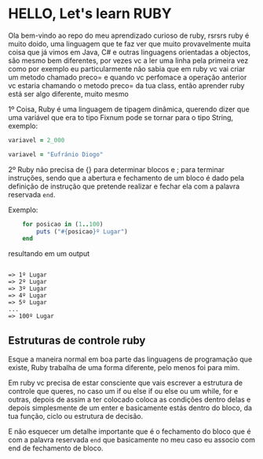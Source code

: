 # HELLO, Let's learn RUBY

Ola bem-vindo ao repo do meu aprendizado curioso de ruby, rsrsrs ruby é muito doido, uma linguagem que te faz ver que muito provavelmente muita coisa que já vimos em Java, C# e outras linguagens orientadas a objectos, são mesmo bem diferentes, por vezes vc a ler uma linha pela primeira vez como por exemplo  eu particularmente não sabia que em ruby vc vai criar um metodo chamado preco= e  quando vc perfomace a operação anterior vc estaria chamando o metodo preco=  da tua class, então aprender ruby está ser algo diferente, muito mesmo


1º Coisa, Ruby é uma linguagem de tipagem dinâmica, querendo dizer que uma variável que era to tipo Fixnum pode se tornar para o tipo String, exemplo:

```ruby
variavel = 2_000

variavel = "Eufránio Diogo"
```

2º Ruby não precisa de {} para determinar blocos e ; para terminar instruções, sendo que a abertura e fechamento de um bloco é dado pela definição de instrução que pretende realizar e fechar ela com a palavra reservada `end`.

Exemplo:

```ruby
    for posicao in (1..100)
        puts ("#{posicao}º Lugar")
    end
```

resultando em um output

```

=> 1º Lugar
=> 2º Lugar
=> 3º Lugar
=> 4º Lugar
=> 5º Lugar
...
=> 100º Lugar
```


## Estruturas de controle ruby

Esque a maneira normal em boa parte das linguagens de programação que existe, Ruby trabalha de uma forma diferente, pelo  menos foi para mim.

Em ruby vc precisa de estar consciente que vais escrever a estrutura de controle que queres, no caso um if ou else if ou else ou um while, for e outras, depois de assim a ter colocado coloca as condições dentro delas e depois simplesmente de um enter e basicamente estás dentro do bloco, da tua função, ciclo ou estrutura de decisão.

E não esquecer um detalhe importante que é o fechamento do bloco que é com a palavra reservada `end` que basicamente no meu caso eu associo com end de fechamento de bloco.